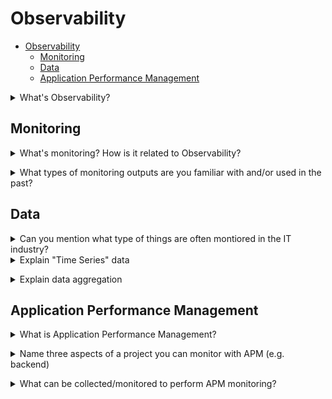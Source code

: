# Observability

- [Observability](#observability)
  - [Monitoring](#monitoring)
  - [Data](#data)
  - [Application Performance Management](#application-performance-management)

<details>
<summary>What's Observability?</summary><br><b>
Observability refers to the process of gaining insights of the internal workings of Software Systems, applications, and infrastructure in order to understand their behaviour, performance and potential issues.
</b></details>

## Monitoring

<details>
<summary>What's monitoring? How is it related to Observability?</summary><br><b>

Google: "Monitoring is one of the primary means by which service owners keep track of a system’s health and availability".
</b></details>

<details>
<summary>What types of monitoring outputs are you familiar with and/or used in the past?</summary><br><b>

Alerts<br>
Tickets<br>
Logging<br>
</b></details>

## Data

<details>
<summary>Can you mention what type of things are often montiored in the IT industry?</summary><br><b>

- Hardware (CPU, RAM, ...)
- Infrastructure (Disk capacity, Network latency, ...)
- App (Status code, Errors in logs, ...)
  </b></details>

<details>
<summary>Explain "Time Series" data</summary><br><b>

Time series data is sequenced data, measuring certain parameter in ordered (by time) way.

An example would be CPU utilization every hour:

```
08:00   17
09:00   22
10:00   91
```

</b></details>

<details>
<summary>Explain data aggregation</summary><br><b>

In monitoring, aggregating data is basically combining collection of values. It can be done in different ways like taking the average of multiple values, the sum of them, the count of many times they appear in the collection and other ways that mainly depend on the type of the collection (e.g. time-series would be one type).

</b></details>

## Application Performance Management

<details>
<summary>What is Application Performance Management?</summary><br><b>

- IT metrics translated into business insights
- Practices for monitoring applications insights so we can improve performances, reduce issues and improve overall user experience

</b></details>

<details>
<summary>Name three aspects of a project you can monitor with APM (e.g. backend)</summary><br><b>

- Frontend
- Backend
- Infra
- ...

</b></details>

<details>
<summary>What can be collected/monitored to perform APM monitoring?</summary><br><b>

- Metrics
- Logs
- Events
- Traces

</b></details>

